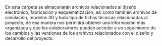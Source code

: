 En esta carpeta se almacenarán archivos relacionados al diseño electrónico, fabricación y esquematización, así como también archivos de simulación, modelos 3D y todo tipo de fichas técnicas relacionadas al proyecto, de esa manera nos permitirá obtener una información más organizada y que los colaboradores puedan acceder a un seguimiento de los cambios y las versiones de los archivos relacionados con el diseño y desarrollo del proyecto.

